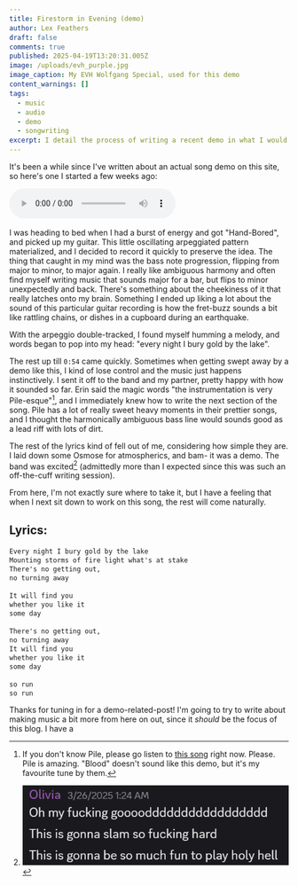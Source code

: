 ```yaml
---
title: Firestorm in Evening (demo)
author: Lex Feathers
draft: false
comments: true
published: 2025-04-19T13:20:31.005Z
image: /uploads/evh_purple.jpg
image_caption: My EVH Wolfgang Special, used for this demo
content_warnings: []
tags:
  - music
  - audio
  - demo
  - songwriting
excerpt: I detail the process of writing a recent demo in what I would call a "lighting in a bottle" moment.
---
```

It's been a while since I've written about an actual song demo on this site, so here's one I started a few weeks ago:

<audio controls src="/uploads/Firestorm in Evening demo.mp3" type="audio/mpeg" title="{{ title }}"></audio>

I was heading to bed when I had a burst of energy and got "Hand-Bored", and picked up my guitar. This little oscillating arpeggiated pattern materialized, and I decided to record it quickly to preserve the idea. The thing that caught in my mind was the bass note progression, flipping from major to minor, to major again. I really like ambiguous harmony and often find myself writing music that sounds major for a bar, but flips to minor unexpectedly and back. There's something about the cheekiness of it that really latches onto my brain. Something I ended up liking a lot about the sound of this particular guitar recording is how the fret-buzz sounds a bit like rattling chains, or dishes in a cupboard during an earthquake.

With the arpeggio double-tracked, I found myself humming a melody, and words began to pop into my head: "every night I bury gold by the lake". 

The rest up till `0:54` came quickly. Sometimes when getting swept away by a demo like this, I kind of lose control and the music just happens instinctively. I sent it off to the band and my partner, pretty happy with how it sounded so far. Erin said the magic words "the instrumentation is very Pile-esque"[^1], and I immediately knew how to write the next section of the song. Pile has a lot of really sweet heavy moments in their prettier songs, and I thought the harmonically ambiguous bass line would sounds good as a lead riff with lots of dirt. 

The rest of the lyrics kind of fell out of me, considering how simple they are. I laid down some Osmose for atmospherics, and bam- it was a demo. The band was excited[^2] (admittedly more than I expected since this was such an off-the-cuff writing session).

From here, I'm not exactly sure where to take it, but I have a feeling that when I next sit down to work on this song, the rest will come naturally.

## Lyrics:
```
Every night I bury gold by the lake
Mounting storms of fire light what's at stake
There's no getting out,
no turning away

It will find you
whether you like it 
some day

There's no getting out,
no turning away
It will find you 
whether you like it
some day

so run
so run
```

Thanks for tuning in for a demo-related-post! I'm going to try to write about making music a bit more from here on out, since it _should_ be the focus of this blog. I have a

[^1]: If you don't know Pile, please go listen to [this song](https://www.youtube.com/watch?v=FJ2V2qupWRM) right now. Please. Pile is amazing. "Blood" doesn't sound like this demo, but it's my favourite tune by them.
[^2]: ![A discord message from Olivia, exclaiming how excited she is to learn the song in a live setting](/uploads/olivia_discord_firestorm.png)